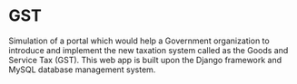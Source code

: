 # GST
Simulation of a portal which would help a Government organization to introduce and implement the new taxation system called as the Goods and Service Tax (GST). This web app is built upon the Django framework and MySQL database management system.
